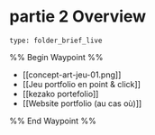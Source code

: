 # partie 2 Overview
 
```ccard
type: folder_brief_live
```
 
%% Begin Waypoint %%
- [[concept-art-jeu-01.png]]
- [[Jeu portfolio en point & click]]
- [[kezako portefolio]]
- [[Website portfolio (au cas où)]]

%% End Waypoint %%